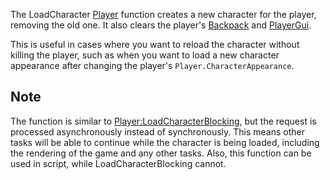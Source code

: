 The LoadCharacter [Player](https://developer.roblox.com/en-us/api-reference/class/Player) function creates a new character for the player, removing the old one. It also clears the player's [Backpack](https://developer.roblox.com/en-us/api-reference/class/Backpack) and [PlayerGui](https://developer.roblox.com/en-us/api-reference/class/PlayerGui).

This is useful in cases where you want to reload the character without killing the player, such as when you want to load a new character appearance after changing the player's `Player.CharacterAppearance`.

Note
----

The function is similar to [Player:LoadCharacterBlocking](https://developer.roblox.com/en-us/api-reference/function/Player/LoadCharacterBlocking), but the request is processed asynchronously instead of synchronously. This means other tasks will be able to continue while the character is being loaded, including the rendering of the game and any other tasks. Also, this function can be used in script, while LoadCharacterBlocking cannot.